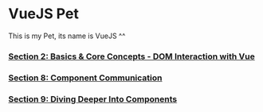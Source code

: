 # VueJS Pet

This is my Pet, its name is VueJS ^^

### [Section 2: Basics & Core Concepts - DOM Interaction with Vue](https://github.com/minhnv2306/vue-pet/tree/main/section2)
### [Section 8: Component Communication](https://github.com/minhnv2306/vue-pet/tree/main/section8)
### [Section 9: Diving Deeper Into Components](https://github.com/minhnv2306/vue-pet/tree/main/section8)
